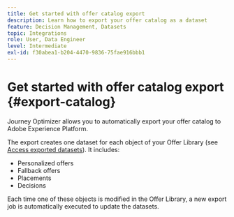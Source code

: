 ```yaml
---
title: Get started with offer catalog export
description: Learn how to export your offer catalog as a dataset
feature: Decision Management, Datasets
topic: Integrations
role: User, Data Engineer
level: Intermediate
exl-id: f30abea1-b204-4470-9836-75fae916bbb1
---
```

# Get started with offer catalog export {#export-catalog}

Journey Optimizer allows you to automatically export your offer catalog to Adobe Experience Platform.

The export creates one dataset for each object of your Offer Library (see [Access exported datasets](../export-catalog/access-dataset.md)). It includes:

* Personalized offers
* Fallback offers
* Placements
* Decisions

Each time one of these objects is modified in the Offer Library, a new export job is automatically executed to update the datasets.

<!--
>[!NOTE]
>
>This feature is not enabled by default. If you want to use it, reach out to your Adobe contact to have it activated for your catalog. Once it is enabled, export jobs will be automated and will require no action from your side.
-->
